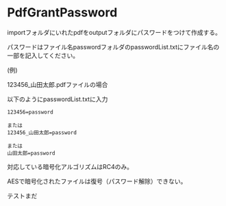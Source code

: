 # PdfGrantPassword


importフォルダにいれたpdfをoutputフォルダにパスワードをつけて作成する。


パスワードはファイル名passwordフォルダのpasswordList.txtにファイル名の一部を記入してください。


(例)

123456_山田太郎.pdfファイルの場合

以下のようにpasswordList.txtに入力

```
123456=password

または
123456_山田太郎=password

または
山田太郎=password
```


対応している暗号化アルゴリズムはRC4のみ。

AESで暗号化されたファイルは復号（パスワード解除）できない。


テストまだ
